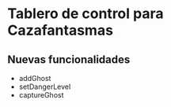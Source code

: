 # Tablero de control para Cazafantasmas
## Nuevas funcionalidades 
- addGhost
- setDangerLevel
- captureGhost
